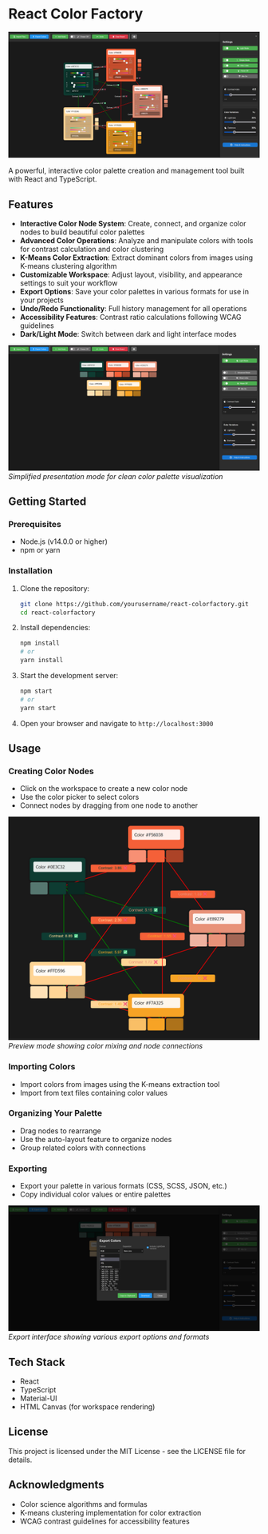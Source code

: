 # React Color Factory

![Color Factory Cover](./src/images/coverpicture.png)

A powerful, interactive color palette creation and management tool built with React and TypeScript.

## Features

- **Interactive Color Node System**: Create, connect, and organize color nodes to build beautiful color palettes
- **Advanced Color Operations**: Analyze and manipulate colors with tools for contrast calculation and color clustering
- **K-Means Color Extraction**: Extract dominant colors from images using K-means clustering algorithm
- **Customizable Workspace**: Adjust layout, visibility, and appearance settings to suit your workflow
- **Export Options**: Save your color palettes in various formats for use in your projects
- **Undo/Redo Functionality**: Full history management for all operations
- **Accessibility Features**: Contrast ratio calculations following WCAG guidelines
- **Dark/Light Mode**: Switch between dark and light interface modes

![Simplified Presentation Mode](./src/images/simplifiedpresentationmode.png)
*Simplified presentation mode for clean color palette visualization*

## Getting Started

### Prerequisites

- Node.js (v14.0.0 or higher)
- npm or yarn

### Installation

1. Clone the repository:
   ```bash
   git clone https://github.com/yourusername/react-colorfactory.git
   cd react-colorfactory
   ```

2. Install dependencies:
   ```bash
   npm install
   # or
   yarn install
   ```

3. Start the development server:
   ```bash
   npm start
   # or
   yarn start
   ```

4. Open your browser and navigate to `http://localhost:3000`

## Usage

### Creating Color Nodes
- Click on the workspace to create a new color node
- Use the color picker to select colors
- Connect nodes by dragging from one node to another

![Preview Mix Mode](./src/images/previewmixmode.png)
*Preview mode showing color mixing and node connections*

### Importing Colors
- Import colors from images using the K-means extraction tool
- Import from text files containing color values

### Organizing Your Palette
- Drag nodes to rearrange
- Use the auto-layout feature to organize nodes
- Group related colors with connections

### Exporting
- Export your palette in various formats (CSS, SCSS, JSON, etc.)
- Copy individual color values or entire palettes

![Export Features](./src/images/exportfeatures.png)
*Export interface showing various export options and formats*

## Tech Stack

- React
- TypeScript
- Material-UI
- HTML Canvas (for workspace rendering)

## License

This project is licensed under the MIT License - see the LICENSE file for details.

## Acknowledgments

- Color science algorithms and formulas
- K-means clustering implementation for color extraction
- WCAG contrast guidelines for accessibility features
